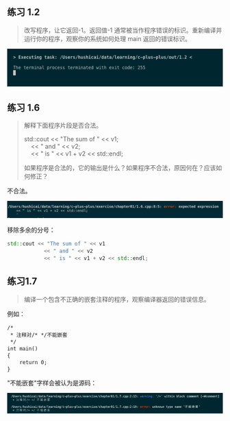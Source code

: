 ## 练习 1.2

> 改写程序，让它返回-1。返回值-1 通常被当作程序错误的标识。重新编译并运行你的程序，观察你的系统如何处理 main 返回的错误标识。

![exercise_1.2](../../images/exercise_1.2.png)

## 练习 1.6

> 解释下面程序片段是否合法。
>
> std::cout << "The sum of " << v1;<br>
> &nbsp;&nbsp;&nbsp;&nbsp;<< " and " << v2;<br>
> &nbsp;&nbsp;&nbsp;&nbsp;<< " is " << v1 + v2 << std::endl;
>
> 如果程序是合法的，它的输出是什么？如果程序不合法，原因何在？应该如何修正？

不合法。

![exercise_1.6](../../images/exercise_1.6.png)

移除多余的分号：

```cpp
std::cout << "The sum of " << v1
            << " and " << v2
            << " is " << v1 + v2 << std::endl;
```

## 练习1.7

> 编译一个包含不正确的嵌套注释的程序，观察编译器返回的错误信息。

例如：

```cp
/*
 * 注释对/* */不能嵌套
 */
int main()
{
    return 0;
}
```

"不能嵌套"字样会被认为是源码：

![exercise_1.7](../../images/exercise_1.7.png)